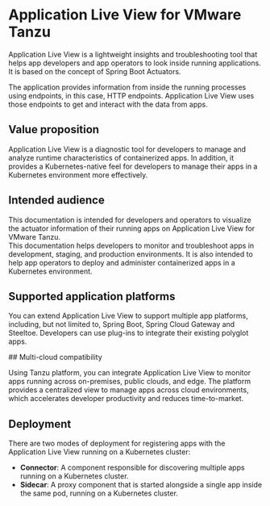 # Application Live View for VMware Tanzu

Application Live View is a lightweight insights and troubleshooting tool that
helps app developers and app operators to look inside running applications.
It is based on the concept of Spring Boot Actuators.

The application provides information from inside the running processes using endpoints,
in this case, HTTP endpoints.
Application Live View uses those endpoints to get and interact with the data from apps.

## <a id="value-proposition"></a>Value proposition

Application Live View is a diagnostic tool for developers to manage and analyze
runtime characteristics of containerized apps.
In addition, it provides a Kubernetes-native feel for developers to manage
their apps in a Kubernetes environment more effectively.

## <a id="intended-audience"></a>Intended audience

This documentation is intended for developers and operators to visualize the actuator
information of their running apps on Application Live View for VMware Tanzu.  
This documentation helps developers to monitor and troubleshoot apps
in development, staging, and production environments.
It is also intended to help app operators to deploy and administer
containerized apps in a Kubernetes environment.

## <a id="supported-app-platforms"></a>Supported application platforms

You can extend Application Live View to support multiple app platforms, including,
but not limited to, Spring Boot, Spring Cloud Gateway and Steeltoe.
Developers can use plug-ins to integrate their existing polyglot apps.

##<a id="multicloud-compatibility"></a> Multi-cloud compatibility

Using Tanzu platform, you can integrate Application Live View to monitor apps
running across on-premises, public clouds, and edge.
The platform provides a centralized view to manage apps across cloud environments,
which accelerates developer productivity and reduces time-to-market.

## <a id="deployment"></a> Deployment

There are two modes of deployment for registering apps with the Application Live View
running on a Kubernetes cluster:

- **Connector**: A component responsible for discovering multiple apps running on
a Kubernetes cluster.
- **Sidecar**: A proxy component that is started alongside a single app inside
the same pod, running on a Kubernetes cluster.